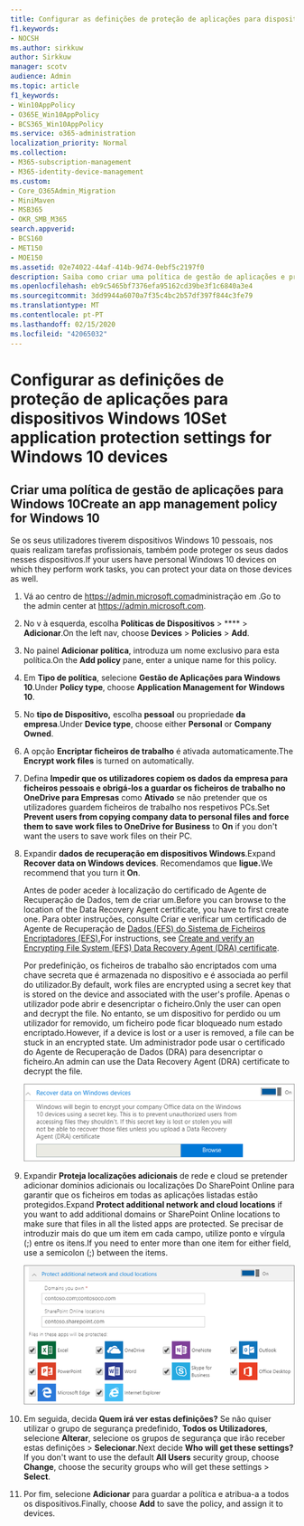 ```yaml
---
title: Configurar as definições de proteção de aplicações para dispositivos Windows 10
f1.keywords:
- NOCSH
ms.author: sirkkuw
author: Sirkkuw
manager: scotv
audience: Admin
ms.topic: article
f1_keywords:
- Win10AppPolicy
- O365E_Win10AppPolicy
- BCS365_Win10AppPolicy
ms.service: o365-administration
localization_priority: Normal
ms.collection:
- M365-subscription-management
- M365-identity-device-management
ms.custom:
- Core_O365Admin_Migration
- MiniMaven
- MSB365
- OKR_SMB_M365
search.appverid:
- BCS160
- MET150
- MOE150
ms.assetid: 02e74022-44af-414b-9d74-0ebf5c2197f0
description: Saiba como criar uma política de gestão de aplicações e proteja ficheiros de trabalho em dispositivos Windows 10.
ms.openlocfilehash: eb9c5465bf7376efa95162cd39be3f1c6840a3e4
ms.sourcegitcommit: 3dd9944a6070a7f35c4bc2b57df397f844c3fe79
ms.translationtype: MT
ms.contentlocale: pt-PT
ms.lasthandoff: 02/15/2020
ms.locfileid: "42065032"
---
```

# <a name="set-application-protection-settings-for-windows-10-devices"></a><span data-ttu-id="b3cfa-103">Configurar as definições de proteção de aplicações para dispositivos Windows 10</span><span class="sxs-lookup"><span data-stu-id="b3cfa-103">Set application protection settings for Windows 10 devices</span></span>

## <a name="create-an-app-management-policy-for-windows-10"></a><span data-ttu-id="b3cfa-104">Criar uma política de gestão de aplicações para Windows 10</span><span class="sxs-lookup"><span data-stu-id="b3cfa-104">Create an app management policy for Windows 10</span></span>

<span data-ttu-id="b3cfa-105">Se os seus utilizadores tiverem dispositivos Windows 10 pessoais, nos quais realizam tarefas profissionais, também pode proteger os seus dados nesses dispositivos.</span><span class="sxs-lookup"><span data-stu-id="b3cfa-105">If your users have personal Windows 10 devices on which they perform work tasks, you can protect your data on those devices as well.</span></span>
  
1. <span data-ttu-id="b3cfa-106">Vá ao centro de <a href="https://go.microsoft.com/fwlink/p/?linkid=837890" target="_blank">https://admin.microsoft.com</a>administração em .</span><span class="sxs-lookup"><span data-stu-id="b3cfa-106">Go to the admin center at <a href="https://go.microsoft.com/fwlink/p/?linkid=837890" target="_blank">https://admin.microsoft.com</a>.</span></span> 
    
2. <span data-ttu-id="b3cfa-107">No v à esquerda, escolha **Políticas de Dispositivos** \> \*\*\*\* \> **Adicionar**.</span><span class="sxs-lookup"><span data-stu-id="b3cfa-107">On the left nav, choose **Devices** \> **Policies** \> **Add**.</span></span>

3. <span data-ttu-id="b3cfa-108">No painel **Adicionar política**, introduza um nome exclusivo para esta política.</span><span class="sxs-lookup"><span data-stu-id="b3cfa-108">On the **Add policy** pane, enter a unique name for this policy.</span></span> 
    
4. <span data-ttu-id="b3cfa-109">Em **Tipo de política**, selecione **Gestão de Aplicações para Windows 10**.</span><span class="sxs-lookup"><span data-stu-id="b3cfa-109">Under **Policy type**, choose **Application Management for Windows 10**.</span></span>
    
5. <span data-ttu-id="b3cfa-110">No **tipo de Dispositivo,** escolha **pessoal** ou propriedade **da empresa**.</span><span class="sxs-lookup"><span data-stu-id="b3cfa-110">Under **Device type**, choose either **Personal** or **Company Owned**.</span></span>
    
6. <span data-ttu-id="b3cfa-111">A opção **Encriptar ficheiros de trabalho** é ativada automaticamente.</span><span class="sxs-lookup"><span data-stu-id="b3cfa-111">The **Encrypt work files** is turned on automatically.</span></span> 
    
7. <span data-ttu-id="b3cfa-112">Defina **Impedir que os utilizadores copiem os dados da empresa para ficheiros pessoais e obrigá-los a guardar os ficheiros de trabalho no OneDrive para Empresas** como **Ativado** se não pretender que os utilizadores guardem ficheiros de trabalho nos respetivos PCs.</span><span class="sxs-lookup"><span data-stu-id="b3cfa-112">Set **Prevent users from copying company data to personal files and force them to save work files to OneDrive for Business** to **On** if you don't want the users to save work files on their PC.</span></span> 
    
9. <span data-ttu-id="b3cfa-113">Expandir **dados de recuperação em dispositivos Windows**.</span><span class="sxs-lookup"><span data-stu-id="b3cfa-113">Expand **Recover data on Windows devices**.</span></span> <span data-ttu-id="b3cfa-114">Recomendamos que **ligue.**</span><span class="sxs-lookup"><span data-stu-id="b3cfa-114">We recommend that you turn it **On**.</span></span>
    
    <span data-ttu-id="b3cfa-115">Antes de poder aceder à localização do certificado de Agente de Recuperação de Dados, tem de criar um.</span><span class="sxs-lookup"><span data-stu-id="b3cfa-115">Before you can browse to the location of the Data Recovery Agent certificate, you have to first create one.</span></span> <span data-ttu-id="b3cfa-116">Para obter instruções, consulte Criar e verificar um certificado de Agente de Recuperação de [Dados (EFS) do Sistema de Ficheiros Encriptadores (EFS).](https://go.microsoft.com/fwlink/p/?linkid=853700)</span><span class="sxs-lookup"><span data-stu-id="b3cfa-116">For instructions, see [Create and verify an Encrypting File System (EFS) Data Recovery Agent (DRA) certificate](https://go.microsoft.com/fwlink/p/?linkid=853700).</span></span>
    
    <span data-ttu-id="b3cfa-117">Por predefinição, os ficheiros de trabalho são encriptados com uma chave secreta que é armazenada no dispositivo e é associada ao perfil do utilizador.</span><span class="sxs-lookup"><span data-stu-id="b3cfa-117">By default, work files are encrypted using a secret key that is stored on the device and associated with the user's profile.</span></span> <span data-ttu-id="b3cfa-118">Apenas o utilizador pode abrir e desencriptar o ficheiro.</span><span class="sxs-lookup"><span data-stu-id="b3cfa-118">Only the user can open and decrypt the file.</span></span> <span data-ttu-id="b3cfa-119">No entanto, se um dispositivo for perdido ou um utilizador for removido, um ficheiro pode ficar bloqueado num estado encriptado.</span><span class="sxs-lookup"><span data-stu-id="b3cfa-119">However, if a device is lost or a user is removed, a file can be stuck in an encrypted state.</span></span> <span data-ttu-id="b3cfa-120">Um administrador pode usar o certificado do Agente de Recuperação de Dados (DRA) para desencriptar o ficheiro.</span><span class="sxs-lookup"><span data-stu-id="b3cfa-120">An admin can use the Data Recovery Agent (DRA) certificate to decrypt the file.</span></span>
    
    ![Browse to Data Recovery Agent certificate.](../media/7d7d664f-b72f-4293-a3e7-d0fa7371366c.png)
  
10. <span data-ttu-id="b3cfa-122">Expandir **Proteja localizações adicionais** de rede e cloud se pretender adicionar domínios adicionais ou localizações Do SharePoint Online para garantir que os ficheiros em todas as aplicações listadas estão protegidos.</span><span class="sxs-lookup"><span data-stu-id="b3cfa-122">Expand **Protect additional network and cloud locations** if you want to add additional domains or SharePoint Online locations to make sure that files in all the listed apps are protected.</span></span> <span data-ttu-id="b3cfa-123">Se precisar de introduzir mais do que um item em cada campo, utilize ponto e vírgula (;) entre os itens.</span><span class="sxs-lookup"><span data-stu-id="b3cfa-123">If you need to enter more than one item for either field, use a semicolon (;) between the items.</span></span>
    
    ![Expand Protect additional network and cloud locations, and enter domains or SharePoint Online sites you own.](../media/7afaa0c7-ba53-456d-8c61-312c45e09625.png)
  
11. <span data-ttu-id="b3cfa-p105">Em seguida, decida **Quem irá ver estas definições?** Se não quiser utilizar o grupo de segurança predefinido, **Todos os Utilizadores**, selecione **Alterar**, selecione os grupos de segurança que irão receber estas definições \> **Selecionar**.</span><span class="sxs-lookup"><span data-stu-id="b3cfa-p105">Next decide **Who will get these settings?** If you don't want to use the default **All Users** security group, choose **Change**, choose the security groups who will get these settings \> **Select**.</span></span>
    
12. <span data-ttu-id="b3cfa-127">Por fim, selecione **Adicionar** para guardar a política e atribua-a a todos os dispositivos.</span><span class="sxs-lookup"><span data-stu-id="b3cfa-127">Finally, choose **Add** to save the policy, and assign it to devices.</span></span> 
